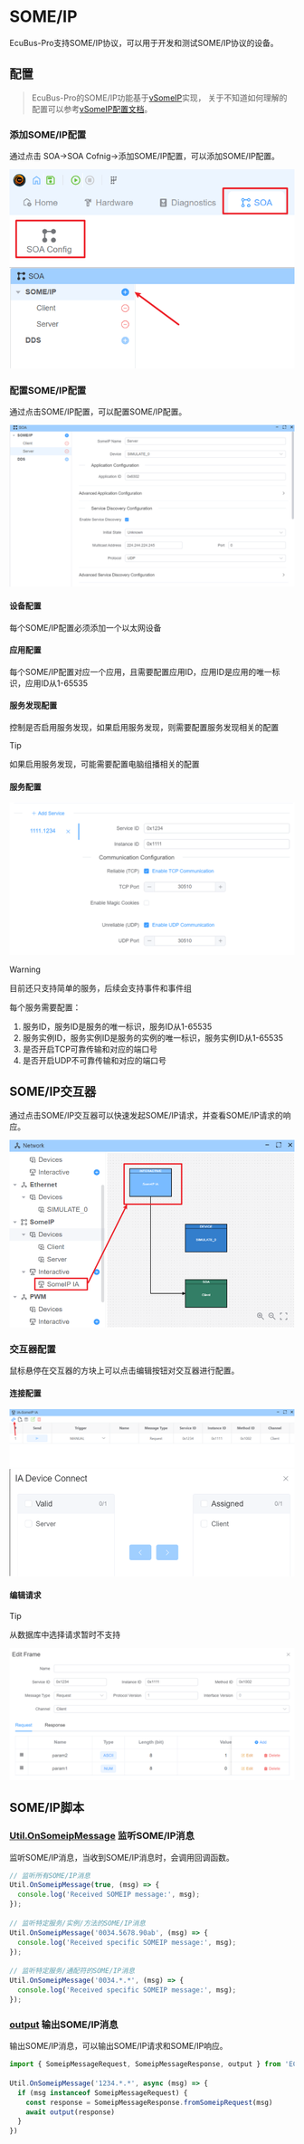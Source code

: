 # SOME/IP

EcuBus-Pro支持SOME/IP协议，可以用于开发和测试SOME/IP协议的设备。



## 配置

> EcuBus-Pro的SOME/IP功能基于[vSomeIP](https://github.com/GENIVI/vsomeip)实现， 关于不知道如何理解的配置可以参考[vSomeIP配置文档](https://github.com/COVESA/vsomeip/blob/master/documentation/vsomeipConfiguration.md)。

### 添加SOME/IP配置

通过点击 SOA->SOA Cofnig->添加SOME/IP配置，可以添加SOME/IP配置。

![添加SOME/IP配置](../../../media/um/someip/add.png)

### 配置SOME/IP配置

通过点击SOME/IP配置，可以配置SOME/IP配置。

![SOME/IP配置](../../../media/um/someip/config.png)

#### 设备配置

每个SOME/IP配置必须添加一个以太网设备 


#### 应用配置

每个SOME/IP配置对应一个应用，且需要配置应用ID，应用ID是应用的唯一标识，应用ID从1-65535

#### 服务发现配置

控制是否启用服务发现，如果启用服务发现，则需要配置服务发现相关的配置

> [!TIP]
> 如果启用服务发现，可能需要配置电脑组播相关的配置

#### 服务配置

![SOME/IP服务配置](../../../media/um/someip/service.png)

> [!WARNING]
> 目前还只支持简单的服务，后续会支持事件和事件组

每个服务需要配置：
1. 服务ID，服务ID是服务的唯一标识，服务ID从1-65535
2. 服务实例ID，服务实例ID是服务的实例的唯一标识，服务实例ID从1-65535
3. 是否开启TCP可靠传输和对应的端口号
4. 是否开启UDP不可靠传输和对应的端口号


## SOME/IP交互器

通过点击SOME/IP交互器可以快速发起SOME/IP请求，并查看SOME/IP请求的响应。

![SOME/IP交互器](../../../media/um/someip/ia.png)

### 交互器配置

鼠标悬停在交互器的方块上可以点击编辑按钮对交互器进行配置。


#### 连接配置
![SOME/IP交互器连接配置](../../../media/um/someip/connect1.png)
![SOME/IP交互器连接配置](../../../media/um/someip/connect2.png)

#### 编辑请求

> [!TIP]
> 从数据库中选择请求暂时不支持

![SOME/IP交互器请求配置](../../../media/um/someip/frame.png)

## SOME/IP脚本

### [Util.OnSomeipMessage](https://app.whyengineer.com/scriptApi/classes/UtilClass.html#onsomeipmessage) 监听SOME/IP消息

监听SOME/IP消息，当收到SOME/IP消息时，会调用回调函数。

```typescript
// 监听所有SOME/IP消息
Util.OnSomeipMessage(true, (msg) => {
  console.log('Received SOMEIP message:', msg);
});

// 监听特定服务/实例/方法的SOME/IP消息
Util.OnSomeipMessage('0034.5678.90ab', (msg) => {
  console.log('Received specific SOMEIP message:', msg);
});

// 监听特定服务/通配符的SOME/IP消息
Util.OnSomeipMessage('0034.*.*', (msg) => {
  console.log('Received specific SOMEIP message:', msg);
});
```

### [output](https://app.whyengineer.com/scriptApi/functions/output.html) 输出SOME/IP消息

输出SOME/IP消息，可以输出SOME/IP请求和SOME/IP响应。

```typescript
import { SomeipMessageRequest, SomeipMessageResponse, output } from 'ECB'

Util.OnSomeipMessage('1234.*.*', async (msg) => {
  if (msg instanceof SomeipMessageRequest) {
    const response = SomeipMessageResponse.fromSomeipRequest(msg)
    await output(response)
  }
})
```








